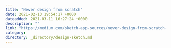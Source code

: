 ```yaml
---
title: "Never design from scratch"
date: 2021-02-13 19:54:17 +0000
dateadded: 2021-03-11 16:27:24 +0000
description: ""
link: "https://medium.com/sketch-app-sources/never-design-from-scratch-40d9d07216b3?source=rss----d23119b14977---4"
category:
directory: _directory/design-sketch.md
---
```

